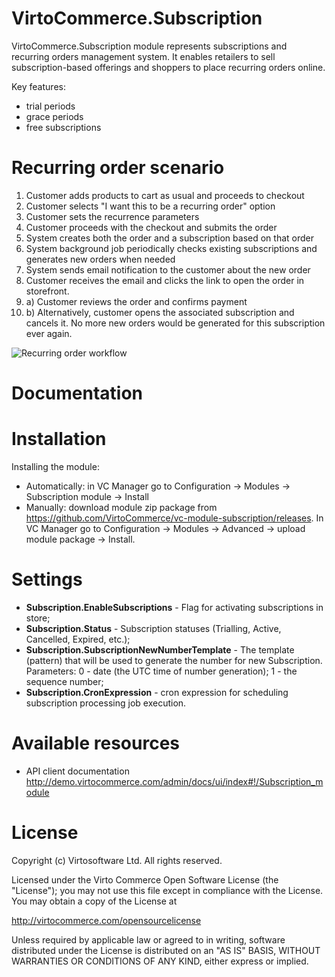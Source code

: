 # VirtoCommerce.Subscription
VirtoCommerce.Subscription module represents subscriptions and recurring orders management system. It enables retailers to sell subscription-based offerings and shoppers to place recurring orders online.

Key features:
* trial periods
* grace periods
* free subscriptions

# Recurring order scenario
1. Customer adds products to cart as usual and proceeds to checkout
2. Customer selects "I want this to be a recurring order" option
3. Customer sets the recurrence parameters
4. Customer proceeds with the checkout and submits the order
5. System creates both the order and a subscription based on that order
6. System background job periodically checks existing subscriptions and generates new orders when needed
7. System sends email notification to the customer about the new order
8. Customer receives the email and clicks the link to open the order in storefront.
9. a) Customer reviews the order and confirms payment
9. b) Alternatively, customer opens the associated subscription and cancels it. No more new orders would be generated for this subscription ever again.

![Recurring order workflow](https://cloud.githubusercontent.com/assets/5801549/21717221/4dace7d0-d418-11e6-8688-56866b71be27.png)

# Documentation

# Installation
Installing the module:
* Automatically: in VC Manager go to Configuration -> Modules -> Subscription module -> Install
* Manually: download module zip package from https://github.com/VirtoCommerce/vc-module-subscription/releases. In VC Manager go to Configuration -> Modules -> Advanced -> upload module package -> Install.

# Settings
* **Subscription.EnableSubscriptions** - Flag for activating subscriptions in store;
* **Subscription.Status** - Subscription statuses (Trialling, Active, Cancelled, Expired, etc.);
* **Subscription.SubscriptionNewNumberTemplate** - The template (pattern) that will be used to generate the number for new Subscription. Parameters: 0 - date (the UTC time of number generation); 1 - the sequence number;
* **Subscription.CronExpression** - cron expression for scheduling subscription processing job execution.

# Available resources
* API client documentation http://demo.virtocommerce.com/admin/docs/ui/index#!/Subscription_module

# License
Copyright (c) Virtosoftware Ltd.  All rights reserved.

Licensed under the Virto Commerce Open Software License (the "License"); you
may not use this file except in compliance with the License. You may
obtain a copy of the License at

http://virtocommerce.com/opensourcelicense

Unless required by applicable law or agreed to in writing, software
distributed under the License is distributed on an "AS IS" BASIS,
WITHOUT WARRANTIES OR CONDITIONS OF ANY KIND, either express or
implied.
